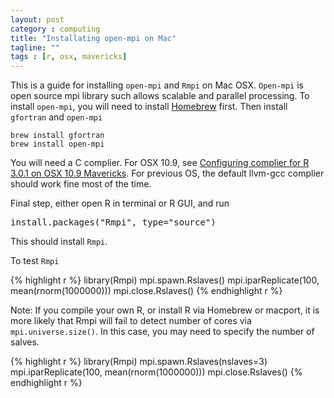 ```yaml
---
layout: post
category : computing
title: "Installating open-mpi on Mac"
tagline: ""
tags : [r, osx, mavericks]
---
```


This is a guide for installing <code>open-mpi</code> and <code>Rmpi</code> on Mac OSX.
<code>Open-mpi</code> is open source mpi library such allows scalable and parallel processing. To install <code>open-mpi</code>, you will need to install <a href="http://brew.sh">Homebrew</a> first. Then install <code>gfortran</code> and <code>open-mpi</code>

    brew install gfortran
    brew install open-mpi

You will need a C complier. For OSX 10.9, see [Configuring complier for R 3.0.1 on OSX 10.9 Mavericks](http://rtalks.net/blog/2013/10/23/configuring-complier/). For previous OS, the default llvm-gcc complier should work fine most of the time.

Final step, either open R in terminal or R GUI, and run
 
<pre class="lang:r decode:true " >install.packages("Rmpi", type="source")</pre> 


This should install <code>Rmpi</code>.

To test <code>Rmpi</code>
 
{% highlight r %}
library(Rmpi)
mpi.spawn.Rslaves()
mpi.iparReplicate(100, mean(rnorm(1000000)))
mpi.close.Rslaves()
{% endhighlight r %}

Note: If you compile your own R, or install R via Homebrew or macport, it is more likely that Rmpi will fail to detect number of cores via <code>mpi.universe.size()</code>. In this case, you may need to specify the number of salves.

 {% highlight r %}
library(Rmpi)
mpi.spawn.Rslaves(nslaves=3)
mpi.iparReplicate(100, mean(rnorm(1000000)))
mpi.close.Rslaves()
{% endhighlight r %}    